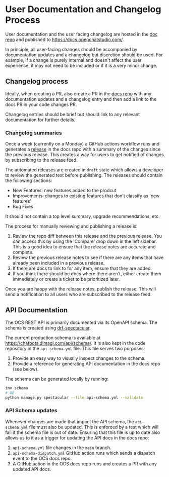 # User Documentation and Changelog Process

User documentation and the user facing changelog are hosted in the [doc repo][docs_repo] and published to https://docs.openchatstudio.com/.

In principle, all user-facing changes should be accompanied by documentation updates and a changelog but discretion should be used. For example, if a change is purely internal and doesn't affect the user experience, it may not need to be included or if it is a very minor change.

## Changelog process

Ideally, when creating a PR, also create a PR in the [docs repo][docs_repo] with any documentation updates and a changelog entry and then add a link to the docs PR in your code changes PR.

Changelog entries should be brief but should link to any relevant documentation for further details.

### Changelog summaries

Once a week (currently on a Monday) a GitHub actions workflow runs and generates a [release](https://github.com/dimagi/open-chat-studio-docs/releases) in the docs repo with a summary of the changes since the previous release.
This creates a way for users to get notified of changes by subscribing to the release feed.

The automated releases are created in `draft` state which allows a developer to review the generated text before publishing. The releases should contain the following sections:

* New Features: new features added to the prodcut
* Improvements: changes to existing features that don't classify as 'new features'
* Bug Fixes

It should not contain a top level summary, upgrade recommendations, etc.

The process for manually reviewing and publishing a release is:

1. Review the repo diff between this release and the previous release. You can access this by using the 'Compare' drop down in the left sidebar. This is a good idea to ensure that the release notes are accurate and complete.
2. Review the previous release notes to see if there are any items that have already been included in a previous release.
3. If there are docs to link to for any item, ensure that they are added.
4. If you think there should be docs where there aren't, either create them immediately or create a ticket to be prioritized later.

Once you are happy with the release notes, publish the release. This will send a notification to all users who are subscribed to the release feed.

[docs_repo]: https://github.com/dimagi/open-chat-studio-docs

## API Documentation

The OCS REST API is primarily documented via its OpenAPI schema. The schema is created using [drf-spectacular](https://drf-spectacular.readthedocs.io/en/latest/).

The current production schema is available at https://chatbots.dimagi.com/api/schema/. It is also kept in the code repository in the `api-schema.yml` file. This file serves two purposes:

1. Provide an easy way to visually inspect changes to the schema.
2. Provide a reference for generating API documentation in the docs repo (see below).

The schema can be generated locally by running:

```bash
inv schema
# OR
python manage.py spectacular --file api-schema.yml --validate
```

### API Schema updates

Whenever changes are made that impact the API schema, the `api-schema.yml` file must also be updated. This is enforced by a test which will fail if the schema file is out of date. Ensuring that this file is up to date also allows us to it as a trigger for updating the API docs in the docs repo:

1. `api-schema.yml` file changes in the `main` branch.
2. `api-schema-dispatch.yml` GitHub action runs which sends a dispatch event to the OCS docs repo.
3. A GitHub action in the OCS docs repo runs and creates a PR with any updated API docs.
